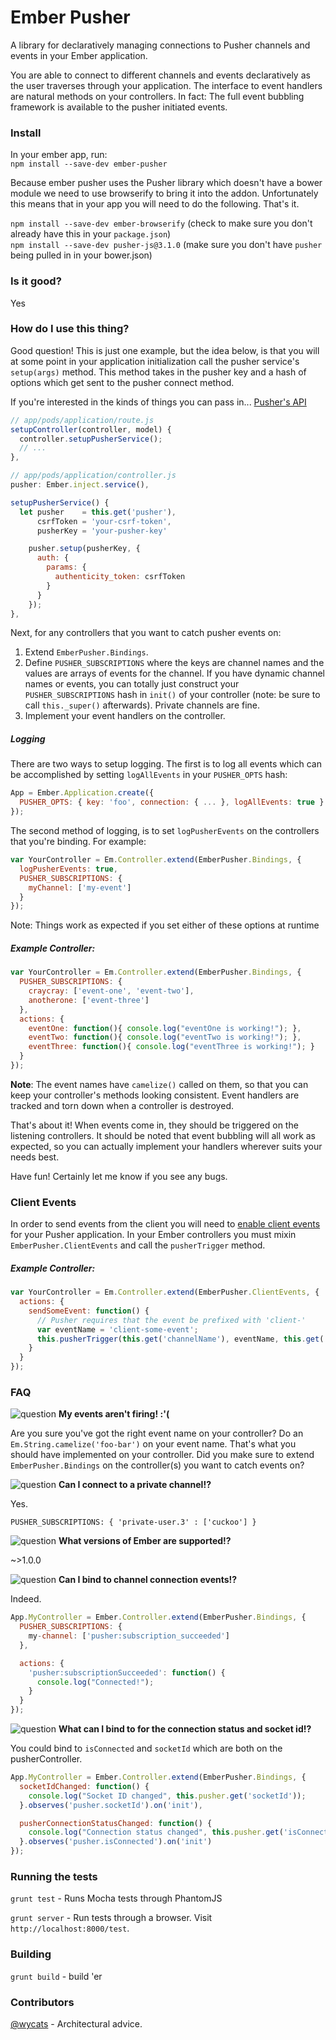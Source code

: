 # Ember Pusher

A library for declaratively managing connections to Pusher channels and events
in your Ember application.

You are able to connect to different channels and events declaratively as the
user traverses through your application. The interface to event handlers
are natural methods on your controllers. In fact: The full event bubbling
framework is available to the pusher initiated events.


### Install
In your ember app, run:  
`npm install --save-dev ember-pusher`

Because ember pusher uses the Pusher library which doesn't have a bower module
we need to use browserify to bring it into the addon. Unfortunately this means
that in your app you will need to do the following. That's it.

`npm install --save-dev ember-browserify` (check to make sure you don't already have this in your `package.json`)  
`npm install --save-dev pusher-js@3.1.0` (make sure you don't have `pusher` being pulled in in your bower.json)


### Is it good?
Yes

### How do I use this thing?
Good question! This is just one example, but the idea below, is that you
will at some point in your application initialization call the pusher
service's `setup(args)` method. This method takes in the pusher key and
a hash of options which get sent to the pusher connect method.  
  
If you're interested in the kinds of things you can pass in...
[Pusher's API](http://pusher.com/docs/client_api_guide/client_connect#connecting)  

```javascript
// app/pods/application/route.js
setupController(controller, model) {
  controller.setupPusherService();
  // ...
},

// app/pods/application/controller.js
pusher: Ember.inject.service(),

setupPusherService() {
  let pusher    = this.get('pusher'),
      csrfToken = 'your-csrf-token',
      pusherKey = 'your-pusher-key'

    pusher.setup(pusherKey, {
      auth: {
        params: {
          authenticity_token: csrfToken
        }
      }
    });
},
```

Next, for any controllers that you want to catch pusher events on:

1. Extend `EmberPusher.Bindings`.
2. Define `PUSHER_SUBSCRIPTIONS` where the keys are channel names and the
   values are arrays of events for the channel. If you have dynamic channel
   names or events, you can totally just construct your `PUSHER_SUBSCRIPTIONS`
   hash in `init()` of your controller (note: be sure to call ```this._super()``` afterwards). Private channels are fine.
3. Implement your event handlers on the controller.


##### Logging
There are two ways to setup logging. The first is to log all events which
can be accomplished by setting `logAllEvents` in your `PUSHER_OPTS` hash:


```javascript
App = Ember.Application.create({
  PUSHER_OPTS: { key: 'foo', connection: { ... }, logAllEvents: true }
});
```

The second method of logging, is to set `logPusherEvents` on the controllers
that you're binding. For example:

```javascript
var YourController = Em.Controller.extend(EmberPusher.Bindings, {
  logPusherEvents: true,
  PUSHER_SUBSCRIPTIONS: {
    myChannel: ['my-event']
  }
});
```

Note: Things work as expected if you set either of these options at runtime

##### Example Controller:

```javascript
var YourController = Em.Controller.extend(EmberPusher.Bindings, {
  PUSHER_SUBSCRIPTIONS: {
    craycray: ['event-one', 'event-two'],
    anotherone: ['event-three']
  },
  actions: {
    eventOne: function(){ console.log("eventOne is working!"); },
    eventTwo: function(){ console.log("eventTwo is working!"); },
    eventThree: function(){ console.log("eventThree is working!"); }
  }
});
```

**Note**: The event names have `camelize()` called on them, so that you can
keep your controller's methods looking consistent. Event handlers are tracked
and torn down when a controller is destroyed.


That's about it! When events come in, they should be triggered on the listening controllers.
It should be noted that event bubbling will all work as expected, so you can actually implement
your handlers wherever suits your needs best.


Have fun! Certainly let me know if you see any bugs.

### Client Events

In order to send events from the client you will need to [enable client events](http://pusher.com/docs/client_api_guide/client_events#trigger-events)
for your Pusher application. In your Ember controllers you must mixin
`EmberPusher.ClientEvents` and call the `pusherTrigger` method.

##### Example Controller:

```javascript
var YourController = Em.Controller.extend(EmberPusher.ClientEvents, {
  actions: {
    sendSomeEvent: function() {
      // Pusher requires that the event be prefixed with 'client-'
      var eventName = 'client-some-event';
      this.pusherTrigger(this.get('channelName'), eventName, this.get('data'));
    }
  }
});
```



### FAQ
![question](https://ember-pusher-builds.s3.amazonaws.com/question2.jpg) __My events aren't firing! :'(__

Are you sure you've got the right event name on your controller? Do
an `Em.String.camelize('foo-bar')` on your event name. That's what you should
have implemented on your controller. Did you make sure to extend
`EmberPusher.Bindings` on the controller(s) you want to catch events on?


![question](https://ember-pusher-builds.s3.amazonaws.com/question1.jpg) __Can I connect to a private channel!?__

Yes.

`PUSHER_SUBSCRIPTIONS: { 'private-user.3' : ['cuckoo'] }`


![question](https://ember-pusher-builds.s3.amazonaws.com/question4.jpg) __What versions of Ember are supported!?__

~>1.0.0


![question](https://ember-pusher-builds.s3.amazonaws.com/question3.jpg) __Can I bind to channel connection events!?__

Indeed.

```javascript
App.MyController = Ember.Controller.extend(EmberPusher.Bindings, {
  PUSHER_SUBSCRIPTIONS: {
    my-channel: ['pusher:subscription_succeeded']
  },

  actions: {
    'pusher:subscriptionSucceeded': function() {
      console.log("Connected!");
    }
  }
});
```

![question](https://ember-pusher-builds.s3.amazonaws.com/question5.jpg) __What can I bind to for the connection status and socket id!?__

You could bind to `isConnected` and `socketId` which are both on the pusherController.

```javascript
App.MyController = Ember.Controller.extend(EmberPusher.Bindings, {
  socketIdChanged: function() {
    console.log("Socket ID changed", this.pusher.get('socketId'));
  }.observes('pusher.socketId').on('init'),

  pusherConnectionStatusChanged: function() {
    console.log("Connection status changed", this.pusher.get('isConnected'));
  }.observes('pusher.isConnected').on('init')
});
```



### Running the tests
`grunt test` - Runs Mocha tests through PhantomJS

`grunt server` - Run tests through a browser. Visit `http://localhost:8000/test`.


### Building
`grunt build` - build 'er

### Contributors
[@wycats](https://github.com/wycats) - Architectural advice.
